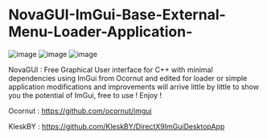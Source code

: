 # NovaGUI-ImGui-Base-External-Menu-Loader-Application-

![image](https://user-images.githubusercontent.com/111303574/185227634-0be36d7a-7550-44ce-97bf-2d670f471e1e.png)
![image](https://user-images.githubusercontent.com/111303574/185227697-4d8baf6a-d8a7-48e1-987f-e0f174e07d2a.png)
![image](https://user-images.githubusercontent.com/111303574/185227739-90836513-b910-45d4-b19c-b17c8a399690.png)


NovaGUI : Free Graphical User interface for C++ with minimal dependencies using ImGui from Ocornut and edited for loader or simple application modifications and improvements will arrive little by little to show you the potential of ImGui, free to use ! Enjoy !

Ocornut : https://github.com/ocornut/imgui


KleskBY : https://github.com/KleskBY/DirectX9ImGuiDesktopApp



